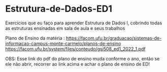 # Estrutura-de-Dados-ED1
Exercícios que eu faço para aprender Estrutura de Dados I, cobrindo todas as estruturas ensinadas em sala de aula e seus trabalhos

Plano de Ensino da matéria : https://facom.ufu.br/graduacao/sistemas-de-informacao-campus-monte-carmelo/planos-de-ensino
https://facom.ufu.br/system/files/conteudo/gsi508_ed1_2022_1.pdf

OBS: Esse link do pdf do plano de ensino muda conforme o ano, então se ele não abrir, recorrer ao link acima e achar o plano de ensino de ED!
